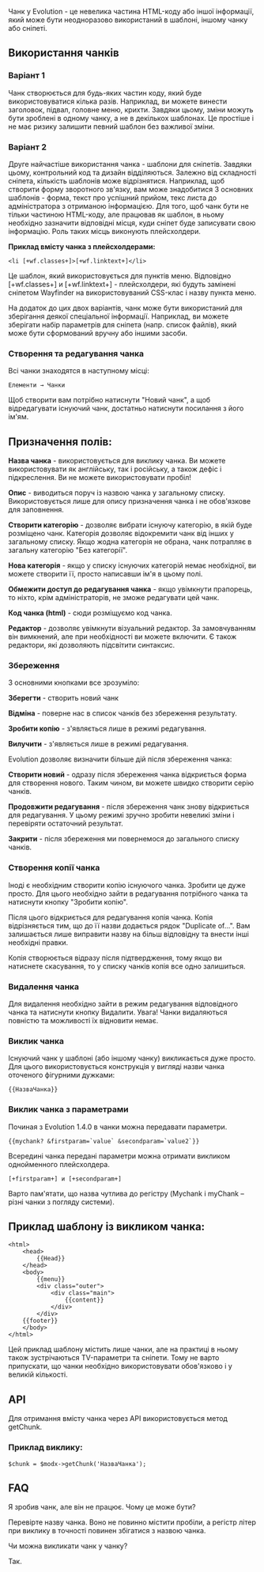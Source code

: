 Чанк у Evolution - це невелика частина HTML-коду або іншої інформації, який може бути неодноразово використаний в шаблоні, іншому чанку або сніпеті.

## Використання чанків

### Варіант 1
Чанк створюється для будь-яких частин коду, який буде використовуватися кілька разів.
Наприклад, ви можете винести заголовок, підвал, головне меню, крихти. Завдяки цьому, зміни можуть бути зроблені в одному чанку, а не в декількох шаблонах. Це простіше і не має ризику залишити певний шаблон без важливої ​​зміни.
### Варіант 2
Друге найчастіше використання чанка - шаблони для сніпетів.
Завдяки цьому, контрольний код та дизайн відділяються. Залежно від складності сніпета, кількість шаблонів може відрізнятися.
Наприклад, щоб створити форму зворотного зв'язку, вам може знадобитися 3 основних шаблонів - форма, текст про успішний прийом, текс листа до адміністратора з отриманою інформацією. Для того, щоб чанк бути не тільки частиною HTML-коду, але працював як шаблон, в ньому необхідно зазначити відповідні місця, куди сніпет буде записувати свою інформацію. Роль таких місць виконують плейсхолдери.

**Приклад вмісту чанка з плейсхолдерами:**
```
<li [+wf.classes+]>[+wf.linktext+]</li>
```
Це шаблон, який використовується для пунктів меню. Відповідно [+wf.classes+] и [+wf.linktext+] - плейсхолдери, які будуть замінені сніпетом Wayfinder на використовуваний CSS-клас і назву пункта меню.

На додаток до цих двох варіантів, чанк може бути використаний для зберігання деякої спеціальної інформації. Наприклад, ви можете зберігати набір параметрів для сніпета (напр. список файлів), який може бути сформований вручну або іншими засоби.

### Створення та редагування чанка ###

Всі чанки знаходятся в наступному місці:
```
Елементи → Чанки
```
Щоб створити вам потрібно натиснути "Новий чанк", а щоб відредагувати існуючий чанк, достатньо натиснути посилання з його ім'ям.

## Призначення полів: ##

**Назва чанка** - використовується для виклику чанка. Ви можете використовувати як англійську, так і російську, а також дефіс і підкреслення. Ви не можете використовувати пробіл!

**Опис** - виводиться поруч із назвою чанка у загальному списку. Використовується лише для опису призначення чанка і не обов'язкове для заповнення.

**Створити категорію** - дозволяє вибрати існуючу категорію, в якій буде розміщено чанк. Категорія дозволяє відокремити чанк від інших у загальному списку. Якщо жодна категорія не обрана, чанк потрапляє в загальну категорію "Без категорії".

**Нова категорія** - якщо у списку існуючих категорій немає необхідної, ви можете створити її, просто написавши ім'я в цьому полі.

**Обмежити доступ до редагування чанка** - якщо увімкнути прапорець, то ніхто, крім адміністраторів, не зможе редагувати цей чанк.

**Код чанка (html)** - сюди розміщуємо код чанка.

**Редактор** - дозволяє увімкнути візуальний редактор. За замовчуванням він вимкнений, але при необхідності ви можете включити. Є також редактори, які дозволяють підсвітити синтаксис.

### Збереження ###

З основними кнопками все зрозуміло:

**Зберегти** - створить новий чанк

**Відміна** - поверне нас в список чанків без збереження результату.

**Зробити копію** - з'являється лише в режимі редагування.

**Вилучити** - з'являється лише в режимі редагування.

Evolution дозволяє визначити більше дій після збереження чанка:

**Створити новий** - одразу після збереження чанка відкриється форма для створення нового. Таким чином, ви можете швидко створити серію чанків.

**Продовжити редагування** - після збереження чанк знову відкриється для редагування. У цьому режимі зручно зробити невеликі зміни і перевіряти остаточний результат.

**Закрити** - після збереження ми повернемося до загального списку чанків.

### Створення копії чанка ###
Іноді є необхідним створити копію існуючого чанка. Зробити це дуже просто. Для цього необхідно зайти в редагування потрібного чанка та натиснути кнопку "Зробити копію".

Після цього відкриється для редагування копія чанка. Копія відрізняється тим, що до її назви додається рядок "Duplicate of...". Вам залишається лише виправити назву на більш відповідну та внести інші необхідні правки.

Копія створюється відразу після підтвердження, тому якщо ви натиснете скасування, то у списку чанків копія все одно залишиться.

### Видалення чанка
Для видалення необхідно зайти в режим редагування відповідного чанка та натиснути кнопку Видалити.
Увага! Чанки видаляються повністю та можливості їх відновити немає.

### Виклик чанка
Існуючий чанк у шаблоні (або іншому чанку) викликається дуже просто. Для цього використовується конструкція у вигляді назви чанка оточеного фігурними дужками:

```
{{НазваЧанка}}
```
### Виклик чанка з параметрами

Починая з Evolution 1.4.0 в чанки можна передавати параметри.
```
{{mychank? &firstparam=`value` &secondparam=`value2`}}
```
Всередині чанка передані параметри можна отримати викликом однойменного плейсхолдера.
```
[+firstparam+] и [+secondparam+]
```

Варто пам'ятати, що назва чутлива до регістру (Mychank і myChank – різні чанки з погляду системи).

## Приклад шаблону із викликом чанка: ##
```
<html>
    <head>
        {{Head}}
    </head>
    <body>
        {{menu}}
        <div class="outer">
            <div class="main">
                {{content}}
            </div>
        </div>
    {{footer}}
    </body>
</html>
```
Цей приклад шаблону містить лише чанки, але на практиці в ньому також зустрічаються TV-параметри та сніпети. Тому не варто припускати, що чанки необхідно використовувати обов'язково і у великій кількості.

## API ##
Для отримання вмісту чанка через API використовується метод getChunk.

### Приклад виклику:
```
$chunk = $modx->getChunk('НазваЧанка');
```

## FAQ
Я зробив чанк, але він не працює. Чому це може бути?

Перевірте назву чанка. Воно не повинно містити пробіли, а регістр літер при виклику в точності повинен збігатися з назвою чанка.

Чи можна викликати чанк у чанку?

Так.